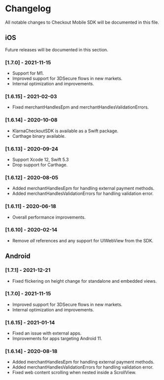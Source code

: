 # Changelog
All notable changes to Checkout Mobile SDK will be documented in this file.

## iOS
Future releases will be documented in this section.

### [1.7.0] - 2021-11-15
- Support for M1.
- Improved support for 3DSecure flows in new markets.
- Internal optimization and improvements.

### [1.6.15] - 2021-02-03
- Fixed merchantHandlesEpm and merchantHandlesValidationErrors.

### [1.6.14] - 2020-10-08
- KlarnaCheckoutSDK is available as a Swift package.
- Carthage binary available.

### [1.6.13] - 2020-09-24
- Support Xcode 12, Swift 5.3
- Drop support for Carthage.

### [1.6.12] - 2020-08-05
- Added merchantHandlesEpm for handling external payment methods.
- Added merchantHandlesValidationErrors for handling validation error.

### [1.6.11] - 2020-06-18
- Overall performance improvements.

### [1.6.10] - 2020-02-14
- Remove _all_ references and any support for UIWebView from the SDK.

## Android

### [1.7.1] - 2021-12-21
- Fixed flickering on height change for standalone and embedded views.

### [1.7.0] - 2021-11-15
- Improved support for 3DSecure flows in new markets.
- Internal optimization and improvements.

### [1.6.15] - 2021-01-14
- Fixed an issue with external apps.
- Improvements for apps targeting Android 11.

### [1.6.14] - 2020-08-18
- Added merchantHandlesEpm for handling external payment methods.
- Added merchantHandlesValidationErrors for handling validation error.
- Fixed web content scrolling when nested inside a ScrollView.
